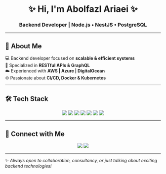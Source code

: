 <h1 align="center">✨ Hi, I'm Abolfazl Ariaei ✨</h1>
<h3 align="center">Backend Developer | Node.js • NestJS • PostgreSQL</h3>

---

## 🚀 About Me
💻 Backend developer focused on **scalable & efficient systems**  
🔗 Specialized in **RESTful APIs & GraphQL**  
☁️ Experienced with **AWS | Azure | DigitalOcean**  
⚙️ Passionate about **CI/CD, Docker & Kubernetes**

---

## 🛠 Tech Stack
<p align="center">
  <img src="https://img.shields.io/badge/Node.js-339933?style=for-the-badge&logo=node.js&logoColor=white"/>
  <img src="https://img.shields.io/badge/NestJS-E0234E?style=for-the-badge&logo=nestjs&logoColor=white"/>
  <img src="https://img.shields.io/badge/PostgreSQL-316192?style=for-the-badge&logo=postgresql&logoColor=white"/>
  <img src="https://img.shields.io/badge/MongoDB-4EA94B?style=for-the-badge&logo=mongodb&logoColor=white"/>
  <img src="https://img.shields.io/badge/MySQL-4479A1?style=for-the-badge&logo=mysql&logoColor=white"/>
  <img src="https://img.shields.io/badge/Docker-2496ED?style=for-the-badge&logo=docker&logoColor=white"/>
  <img src="https://img.shields.io/badge/Kubernetes-326ce5?style=for-the-badge&logo=kubernetes&logoColor=white"/>
</p>


---

## 🤝 Connect with Me
<p align="center">
  <a href="mailto:yourmail@example.com"><img src="https://img.shields.io/badge/Email-Contact-green?style=for-the-badge&logo=gmail&logoColor=white"></a>
  <a href="https://yourdomain.com"><img src="https://img.shields.io/badge/Portfolio-Website-grey?style=for-the-badge&logo=firefox&logoColor=white"></a>
</p>

---

✨ *Always open to collaboration, consultancy, or just talking about exciting backend technologies!*  
